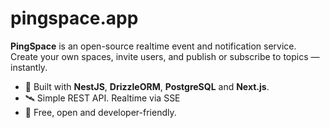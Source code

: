 # pingspace.app

**PingSpace** is an open-source realtime event and notification service.  
Create your own spaces, invite users, and publish or subscribe to topics — instantly.

- 🔌 Built with **NestJS**, **DrizzleORM**, **PostgreSQL** and **Next.js**.  
- 🛰️ Simple REST API. Realtime via SSE
- 🧠 Free, open and developer-friendly.
